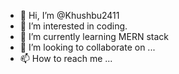 - 👋 Hi, I’m @Khushbu2411
- 👀 I’m interested in coding.
- 🌱 I’m currently learning MERN stack
- 💞️ I’m looking to collaborate on ...
- 📫 How to reach me ...

<!---
Khushbu2411/Khushbu2411 is a ✨ special ✨ repository because its `README.md` (this file) appears on your GitHub profile.
You can click the Preview link to take a look at your changes.
--->
